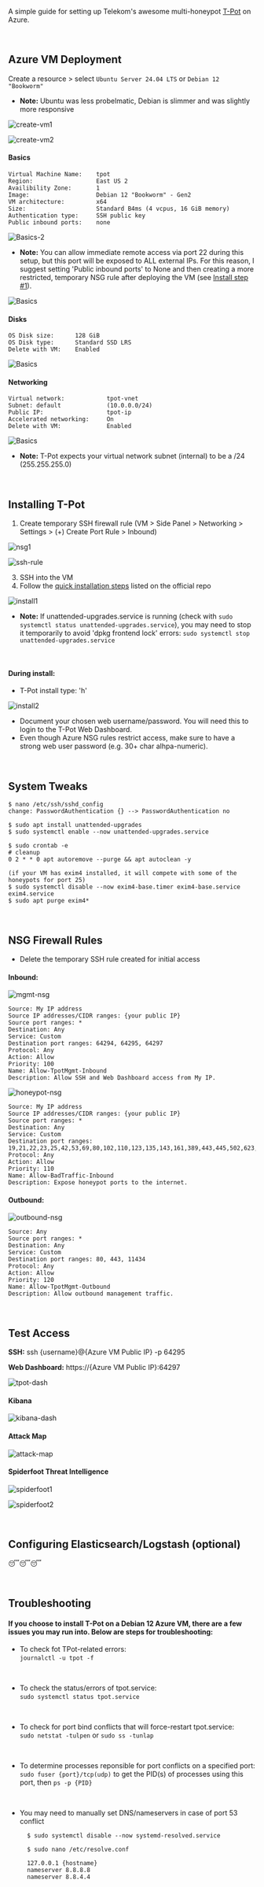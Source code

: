 A simple guide for setting up Telekom's awesome multi-honeypot [T-Pot](https://github.com/telekom-security/tpotce) on Azure.

<br>

## Azure VM Deployment

Create a resource > select `Ubuntu Server 24.04 LTS` or `Debian 12 "Bookworm"`
- <b>Note:</b> Ubuntu was less probelmatic, Debian is slimmer and was slightly more responsive

![create-vm1](images/create-vm1.png)

![create-vm2](images/create-vm2.png)

#### Basics

    Virtual Machine Name:    tpot
    Region:                  East US 2
    Availibility Zone:       1
    Image:                   Debian 12 "Bookworm" - Gen2
    VM architecture:         x64
    Size:                    Standard B4ms (4 vcpus, 16 GiB memory)
    Authentication type:     SSH public key
    Public inbound ports:    none

![Basics-2](images/basics2.png)

- <b>Note:</b> You can allow immediate remote access via port 22 during this setup, but this port will be exposed to ALL external IPs. For this reason, I suggest setting 'Public inbound ports' to None and then creating a more restricted, temporary NSG rule after deploying the VM (see [Install step #1](#installing-t-pot)).

![Basics](images/basics.png)


#### Disks

    OS Disk size:      128 GiB
    OS Disk type:      Standard SSD LRS
    Delete with VM:    Enabled

![Basics](images/disks.png)


#### Networking

    Virtual network:            tpot-vnet
    Subnet: default             (10.0.0.0/24)
    Public IP:                  tpot-ip
    Accelerated networking:     On
    Delete with VM:             Enabled

![Basics](images/networking.png)

- <b>Note:</b> T-Pot expects your virtual network subnet (internal) to be a /24 (255.255.255.0) 

<br>

## Installing T-Pot

1. Create temporary SSH firewall rule (VM > Side Panel > Networking > Settings > (+) Create Port Rule > Inbound)

![nsg1](images/nsg1.png)

![ssh-rule](images/ssh-rule.png)

3. SSH into the VM
4. Follow the [quick installation steps](https://github.com/telekom-security/tpotce#tldr) listed on the official repo

![install1](images/install1.png)

- <b>Note:</b> If unattended-upgrades.service is running (check with `sudo systemctl status unattended-upgrades.service`), you may need to stop it temporarily to avoid 'dpkg frontend lock' errors: `sudo systemctl stop unattended-upgrades.service`

<br>

#### During install:
- T-Pot install type: 'h'

![install2](images/install2.png)

- Document your chosen web username/password. You will need this to login to the T-Pot Web Dashboard.
- Even though Azure NSG rules restrict access, make sure to have a strong web user password (e.g. 30+ char alhpa-numeric).

<br>

## System Tweaks

    $ nano /etc/ssh/sshd_config
    change: PasswordAuthentication {} --> PasswordAuthentication no

    $ sudo apt install unattended-upgrades
    $ sudo systemctl enable --now unattended-upgrades.service
    
    $ sudo crontab -e
    # cleanup
    0 2 * * 0 apt autoremove --purge && apt autoclean -y

    (if your VM has exim4 installed, it will compete with some of the honeypots for port 25)
    $ sudo systemctl disable --now exim4-base.timer exim4-base.service exim4.service
    $ sudo apt purge exim4*

<br>

## NSG Firewall Rules

- Delete the temporary SSH rule created for initial access

#### Inbound:
![mgmt-nsg](images/mgmt-nsg.png)

    Source: My IP address
    Source IP addresses/CIDR ranges: {your public IP}
    Source port ranges: *
    Destination: Any
    Service: Custom
    Destination port ranges: 64294, 64295, 64297
    Protocol: Any
    Action: Allow
    Priority: 100
    Name: Allow-TpotMgmt-Inbound
    Description: Allow SSH and Web Dashboard access from My IP.

![honeypot-nsg](images/honeypot-nsg.png)

    Source: My IP address
    Source IP addresses/CIDR ranges: {your public IP}
    Source port ranges: *
    Destination: Any
    Service: Custom
    Destination port ranges: 19,21,22,23,25,42,53,69,80,102,110,123,135,143,161,389,443,445,502,623,631,993,995,1025,1080,1433,1521,1723,1883,1900,2404,2575,3000,3306,3389,5000,5060,5432,5555,5900,6379,6667,8080,8081,8090,8443,9100,9200,10001,11112,11211,25565,44818,47808,50100
    Protocol: Any
    Action: Allow
    Priority: 110
    Name: Allow-BadTraffic-Inbound
    Description: Expose honeypot ports to the internet.

#### Outbound:

![outbound-nsg](images/nsg-outbound.png)

    Source: Any
    Source port ranges: *
    Destination: Any
    Service: Custom
    Destination port ranges: 80, 443, 11434
    Protocol: Any
    Action: Allow
    Priority: 120
    Name: Allow-TpotMgmt-Outbound
    Description: Allow outbound management traffic.

<br>

## Test Access
<b>SSH:</b> ssh {username}@{Azure VM Public IP} -p 64295

<b>Web Dashboard:</b> https://{Azure VM Public IP}:64297

![tpot-dash](images/tpot-dash.png)

#### Kibana

![kibana-dash](images/kibana-dash.png)

#### Attack Map

![attack-map](images/attack-map.png)


#### Spiderfoot Threat Intelligence

![spiderfoot1](images/spiderfoot1.png)

![spiderfoot2](images/spiderfoot2.png)

<br>

## Configuring Elasticsearch/Logstash (optional)
😴😴😴

<br>

## Troubleshooting
#### If you choose to install T-Pot on a Debian 12 Azure VM, there are a few issues you may run into. Below are steps for troubleshooting:

- To check fot TPot-related errors: <br> `journalctl -u tpot -f`

<br>

- To check the status/errors of tpot.service: <br> `sudo systemctl status tpot.service`

<br>

- To check for port bind conflicts that will force-restart tpot.service: <br> `sudo netstat -tulpen` or `sudo ss -tunlap`

<br>

- To determine processes reponsible for port conflicts on a specified port: <br> `sudo fuser {port}/tcp(udp)` to get the PID(s) of processes using this port, then `ps -p {PID}`

<br>

- You may need to manually set DNS/nameservers in case of port 53 conflict 
        
        $ sudo systemctl disable --now systemd-resolved.service
  
        $ sudo nano /etc/resolve.conf
  
        127.0.0.1 {hostname}
        nameserver 8.8.8.8
        nameserver 8.8.4.4

  <br>
